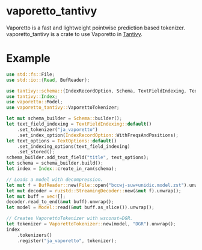 # vaporetto_tantivy

Vaporetto is a fast and lightweight pointwise prediction based tokenizer.
vaporetto_tantivy is a crate to use Vaporetto in [Tantivy](https://github.com/quickwit-oss/tantivy).

# Example

```rust
use std::fs::File;
use std::io::{Read, BufReader};

use tantivy::schema::{IndexRecordOption, Schema, TextFieldIndexing, TextOptions};
use tantivy::Index;
use vaporetto::Model;
use vaporetto_tantivy::VaporettoTokenizer;

let mut schema_builder = Schema::builder();
let text_field_indexing = TextFieldIndexing::default()
    .set_tokenizer("ja_vaporetto")
    .set_index_option(IndexRecordOption::WithFreqsAndPositions);
let text_options = TextOptions::default()
    .set_indexing_options(text_field_indexing)
    .set_stored();
schema_builder.add_text_field("title", text_options);
let schema = schema_builder.build();
let index = Index::create_in_ram(schema);

// Loads a model with decompression.
let mut f = BufReader::new(File::open("bccwj-suw+unidic.model.zst").unwrap());
let mut decoder = ruzstd::StreamingDecoder::new(&mut f).unwrap();
let mut buff = vec![];
decoder.read_to_end(&mut buff).unwrap();
let model = Model::read(&mut buff.as_slice()).unwrap();

// Creates VaporettoTokenizer with wsconst=DGR.
let tokenizer = VaporettoTokenizer::new(model, "DGR").unwrap();
index
    .tokenizers()
    .register("ja_vaporetto", tokenizer);
```
